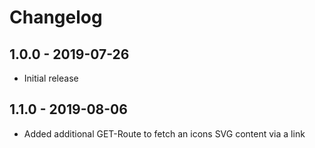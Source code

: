# Changelog

## 1.0.0 - 2019-07-26

- Initial release

## 1.1.0 - 2019-08-06

- Added additional GET-Route to fetch an icons SVG content via a link